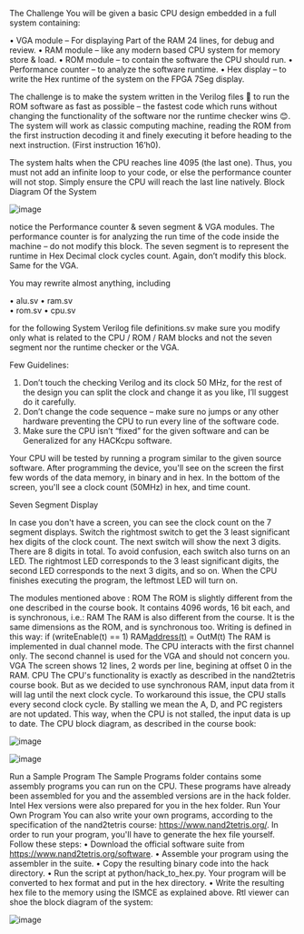 The Challenge
You will be given a basic CPU design embedded in a full system containing:

•	VGA module 		– For displaying Part of the RAM 24 lines, for debug and review.
•	RAM module 		– like any modern based CPU system for memory store & load.
•	ROM module 		– to contain the software the CPU should run.
•	Performance counter 	– to analyze the software runtime.
•	Hex display 		– to write the Hex runtime of the system on the FPGA 7Seg display.


The challenge is to make the system written in the Verilog files  to run the ROM software as fast as possible – the fastest code which runs without changing the functionality of the software nor the runtime checker wins 😊.
The system will work as classic computing machine, reading the ROM from the first instruction decoding it and finely executing it before heading to the next instruction. (First instruction 16’h0).

The system halts when the CPU reaches line 4095 (the last one). Thus, you must not add an infinite loop to your code, or else the performance counter will not stop. Simply ensure the CPU will reach the last line natively.
Block Diagram Of the System
 
 ![image](https://user-images.githubusercontent.com/94902187/159119399-dae95d9c-5831-47f6-9cd0-7e10e2acc34a.png)

 
notice the Performance counter & seven segment & VGA modules.
The performance counter is for analyzing the run time of the code inside the machine – do not modify this block.
The seven segment is to represent the runtime in Hex Decimal clock cycles count. Again, don’t modify this block. Same for the VGA.

You may rewrite almost anything, including

•	alu.sv
•	ram.sv  
•	rom.sv 
•	cpu.sv 

for the following System Verilog file definitions.sv make sure you modify only what is related to the CPU / ROM / RAM blocks and not the seven segment nor the runtime checker or the VGA.

Few Guidelines:

1.	Don’t touch the checking Verilog and its clock 50 MHz, for the rest of the design you can split the clock and change it as you like, I’ll suggest do it carefully.
2.	Don’t change the code sequence – make sure no jumps or any other hardware preventing the CPU to run every line of the software code.
3.	Make sure the CPU isn’t “fixed” for the given software and can be Generalized for any HACKcpu software.

Your CPU will be tested by running a program similar to the given source software.
After programming the device, you'll see on the screen the first few words of the data memory, in binary and in hex. In the bottom of the screen, you'll see a clock count (50MHz) in hex, and time count.

Seven Segment Display

In case you don't have a screen, you can see the clock count on the 7 segment displays. Switch the rightmost switch to get the 3 least significant hex digits of the clock count. The next switch will show the next 3 digits. There are 8 digits in total.
To avoid confusion, each switch also turns on an LED. The rightmost LED corresponds to the 3 least significant digits, the second LED corresponds to the next 3 digits, and so on.
When the CPU finishes executing the program, the leftmost LED will turn on.


The modules mentioned above : 
ROM
The ROM is slightly different from the one described in the course book. It contains 4096 words, 16 bit each, and is synchronous, i.e.:
RAM
The RAM is also different from the course. It is the same dimensions as the ROM, and is synchronous too. Writing is defined in this way:
if (writeEnable(t) == 1)
    RAM[address(t)](t+1) = OutM(t)
The RAM is implemented in dual channel mode. The CPU interacts with the first channel only. The second channel is used for the VGA and should not concern you.
VGA
The screen shows 12 lines, 2 words per line, begining at offset 0 in the RAM.
CPU
The CPU's functionality is exactly as described in the nand2tetris course book. But as we decided to use synchronous RAM, input data from it will lag until the next clock cycle. To workaround this issue, the CPU stalls every second clock cycle. By stalling we mean the A, D, and PC registers are not updated. This way, when the CPU is not stalled, the input data is up to date.
The CPU block diagram, as described in the course book:
 
 ![image](https://user-images.githubusercontent.com/94902187/159119425-ab7bc7e6-ef86-4a48-b2f9-62794634f5e5.png)

![image](https://user-images.githubusercontent.com/94902187/159119483-143ed737-cbf7-4717-b73b-3e83f02bfdc8.png)


 
Run a Sample Program
The Sample Programs folder contains some assembly programs you can run on the CPU. These programs have already been assembled for you and the assembled versions are in the hack folder. Intel Hex versions were also prepared for you in the hex folder.
Run Your Own Program
You can also write your own programs, according to the specification of the nand2tetris course: https://www.nand2tetris.org/.
In order to run your program, you'll have to generate the hex file yourself. Follow these steps:
•	Download the official software suite from https://www.nand2tetris.org/software.
•	Assemble your program using the assembler in the suite.
•	Copy the resulting binary code into the hack directory.
•	Run the script at python/hack_to_hex.py. Your program will be converted to hex format and put in the hex directory.
•	Write the resulting hex file to the memory using the ISMCE as explained above.
Rtl viewer can shoe the block diagram of the system: 
 
 ![image](https://user-images.githubusercontent.com/94902187/159119447-2c1b9dd8-5783-4d79-92cb-ff5f1a8fdacf.png)

